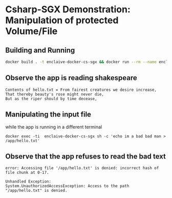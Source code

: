 # Csharp-SGX Demonstration: Manipulation of protected Volume/File



## Building and Running


```sh
docker build . -t enclaive-docker-cs-sgx && docker run --rm --name enclaive-docker-cs-sgx   -ti --privileged enclaive-docker-cs-sgx
```


## Observe the app is reading shakespeare

```
Contents of hello.txt = From fairest creatures we desire increase,
That thereby beauty's rose might never die,
But as the riper should by time decease,
```


## Manipulating the input file

while the app is running in a different terminal

```
docker exec -ti  enclaive-docker-cs-sgx sh -c 'echo im a bad bad man > /app/hello.txt'
```


## Observe that the app refuses to read the bad text

```
error: Accessing file '/app/hello.txt' is denied: incorrect hash of file chunk at 0-17.

Unhandled Exception:
System.UnauthorizedAccessException: Access to the path "/app/hello.txt" is denied.
```



